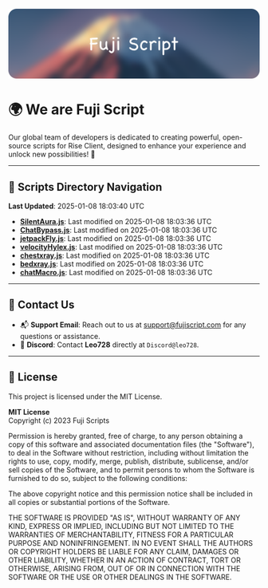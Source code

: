![Banner](.github/b.webp)

# 🌍 **We are Fuji Script**

Our global team of developers is dedicated to creating powerful, open-source scripts for Rise Client, designed to enhance your experience and unlock new possibilities! 🌟

---
<!-- SCRIPTS_NAVIGATION_START -->
## 📂 **Scripts Directory Navigation**

**Last Updated**: 2025-01-08 18:03:40 UTC

- **[SilentAura.js](scripts/SilentAura.js)**: Last modified on 2025-01-08 18:03:36 UTC
- **[ChatBypass.js](scripts/ChatBypass.js)**: Last modified on 2025-01-08 18:03:36 UTC
- **[jetpackFly.js](scripts/jetpackFly.js)**: Last modified on 2025-01-08 18:03:36 UTC
- **[velocityHylex.js](scripts/velocityHylex.js)**: Last modified on 2025-01-08 18:03:36 UTC
- **[chestxray.js](scripts/chestxray.js)**: Last modified on 2025-01-08 18:03:36 UTC
- **[bedxray.js](scripts/bedxray.js)**: Last modified on 2025-01-08 18:03:36 UTC
- **[chatMacro.js](scripts/chatMacro.js)**: Last modified on 2025-01-08 18:03:36 UTC

<!-- SCRIPTS_NAVIGATION_END -->

---

## 💬 **Contact Us**  
- 📬 **Support Email**: Reach out to us at [support@fujiscript.com](mailto:support@fujiscript.com) for any questions or assistance.  
- 💬 **Discord**: Contact **Leo728** directly at `Discord@leo728`.

---

## 📜 **License**

This project is licensed under the MIT License.  

**MIT License**  
Copyright (c) 2023 Fuji Scripts  

Permission is hereby granted, free of charge, to any person obtaining a copy of this software and associated documentation files (the "Software"), to deal in the Software without restriction, including without limitation the rights to use, copy, modify, merge, publish, distribute, sublicense, and/or sell copies of the Software, and to permit persons to whom the Software is furnished to do so, subject to the following conditions:  

The above copyright notice and this permission notice shall be included in all copies or substantial portions of the Software.  

THE SOFTWARE IS PROVIDED "AS IS", WITHOUT WARRANTY OF ANY KIND, EXPRESS OR IMPLIED, INCLUDING BUT NOT LIMITED TO THE WARRANTIES OF MERCHANTABILITY, FITNESS FOR A PARTICULAR PURPOSE AND NONINFRINGEMENT. IN NO EVENT SHALL THE AUTHORS OR COPYRIGHT HOLDERS BE LIABLE FOR ANY CLAIM, DAMAGES OR OTHER LIABILITY, WHETHER IN AN ACTION OF CONTRACT, TORT OR OTHERWISE, ARISING FROM, OUT OF OR IN CONNECTION WITH THE SOFTWARE OR THE USE OR OTHER DEALINGS IN THE SOFTWARE.  
